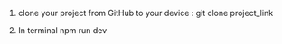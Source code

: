 1) clone your project from GitHub to your device :
git clone project_link

2) In terminal
npm run dev
